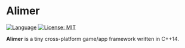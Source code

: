 # Alimer

[![Language](https://img.shields.io/badge/Language%20-C++14-blue.svg?style=flat-square)](https://github.com/amerkoleci/alimer/)
[![License: MIT](https://img.shields.io/badge/License-MIT-blue.svg)](https://github.com/amerkoleci/alimer/blob/master/LICENSE)

**Alimer** is a tiny cross-platform game/app framework written in C++14.
